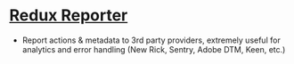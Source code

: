 # [Redux Reporter](https://github.com/ezekielchentnik/redux-reporter)

- Report actions & metadata to 3rd party providers, extremely useful for analytics and error handling (New Rick, Sentry, Adobe DTM, Keen, etc.)
